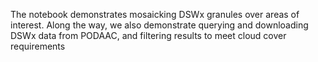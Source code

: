 The notebook demonstrates mosaicking DSWx granules over areas of interest. Along the way, we also demonstrate querying and downloading DSWx data from PODAAC, and filtering results to meet cloud cover requirements